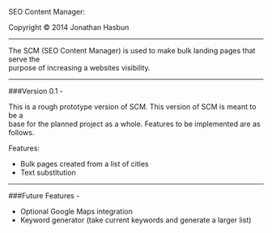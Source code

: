 SEO Content Manager:  
  
Copyright © 2014 Jonathan Hasbun  
 
***  
   
The SCM (SEO Content Manager) is used to make bulk landing pages that serve the  
purpose of increasing a websites visibility.  

  
***  
  
###Version 0.1 -  
  
This is a rough prototype version of SCM. This version of SCM is meant to be a  
base for the planned project as a whole. Features to be implemented are as  
follows.   
  
Features:  
* Bulk pages created from a list of cities  
* Text substitution  
  
***  
  
###Future Features -  
  
* Optional Google Maps integration  
* Keyword generator (take current keywords and generate a larger list)  

